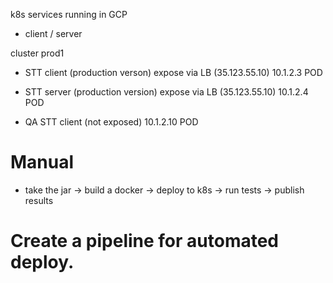 

k8s services running in GCP
 - client / server

cluster prod1
  - STT client (production verson) expose via LB (35.123.55.10)
    10.1.2.3 POD
  - STT server (production version) expose via LB (35.123.55.10)
    10.1.2.4 POD

  - QA STT client (not exposed)
    10.1.2.10 POD


# Manual
  - take the jar 
    -> build a docker
       -> deploy to k8s
          -> run tests
             -> publish results

# Create a pipeline for automated deploy.

